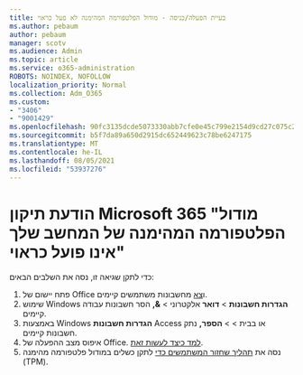 ```yaml
---
title: בעיית הפעלה/כניסה - מודול הפלטפורמה המהימנה לא פעל כראוי
ms.author: pebaum
author: pebaum
manager: scotv
ms.audience: Admin
ms.topic: article
ms.service: o365-administration
ROBOTS: NOINDEX, NOFOLLOW
localization_priority: Normal
ms.collection: Adm_O365
ms.custom:
- "3406"
- "9001429"
ms.openlocfilehash: 90fc3135dcde5073330abb7cfe0e45c799e2154d9cd27c075c2c9ac89c18a641
ms.sourcegitcommit: b5f7da89a650d2915dc652449623c78be6247175
ms.translationtype: MT
ms.contentlocale: he-IL
ms.lasthandoff: 08/05/2021
ms.locfileid: "53937276"
---
```

# <a name="fixing-the-microsoft-365-apps-your-computers-trusted-platform-module-is-not-functioning-properly-message"></a>הודעת תיקון Microsoft 365 "מודול הפלטפורמה המהימנה של המחשב שלך אינו פועל כראוי"

כדי לתקן שגיאה זו, נסה את השלבים הבאים:

1. פתח יישום של Office ו[צא](https://support.office.com/article/5a20dc11-47e9-4b6f-945d-478cb6d92071) מחשבונות משתמשים קיימים.   
2. שימוש Windows **הגדרות חשבונות**  >  **דואר** אלקטרוני  >  **&,** הסר חשבונות עבודה קיימים. 
3. באמצעות Windows **הגדרות חשבונות** Access או בבית  >    >  **הספר,** נתק חשבונות קיימים. 
4. איפוס מצב ההפעלה של Office. [למד כיצד לעשות זאת](https://docs.microsoft.com/office365/troubleshoot/activation/reset-office-365-proplus-activation-state
).
5. נסה את [תהליך שחזור המשתמשים כדי](https://docs.microsoft.com/office365/troubleshoot/administration/connection-issue-when-sign-in-office-2016#symptom-2) לתקן כשלים במודול פלטפורמה מהימנה (TPM).